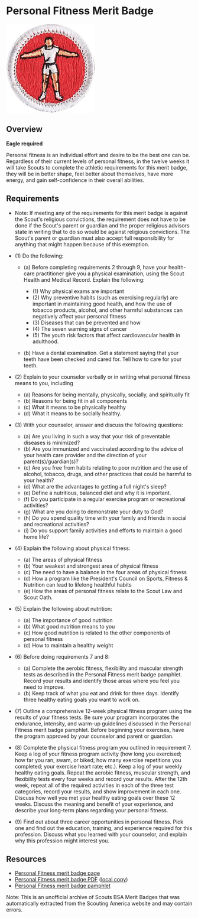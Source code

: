 

# Personal Fitness Merit Badge

![Personal Fitness Merit Badge](images/personal-fitness-merit-badge.jpg)

## Overview

**Eagle required**

Personal fitness is an individual effort and desire to be the best one can be. Regardless of their current levels of personal fitness, in the twelve weeks it will take Scouts to complete the athletic requirements for this merit badge, they will be in better shape, feel better about themselves, have more energy, and gain self-confidence in their overall abilities.

## Requirements

* Note: If meeting any of the requirements for this merit badge is against the Scout's religious convictions, the requirement does not have to be done if the Scout's parent or guardian and the proper religious advisors state in writing that to do so would be against religious convictions. The Scout's parent or guardian must also accept full responsibility for anything that might happen because of this exemption.
* (1) Do the following:
    * (a) Before completing requirements 2 through 9, have your health-care practitioner give you a physical examination, using the Scout Health and Medical Record. Explain the following:
        * (1) Why physical exams are important
        * (2) Why preventive habits (such as exercising regularly) are important in maintaining good health, and how the use of tobacco products, alcohol, and other harmful substances can negatively affect your personal fitness
        * (3) Diseases that can be prevented and how
        * (4) The seven warning signs of cancer
        * (5) The youth risk factors that affect cardiovascular health in adulthood.


    * (b) Have a dental examination. Get a statement saying that your teeth have been checked and cared for. Tell how to care for your teeth.


* (2) Explain to your counselor verbally or in writing what personal fitness means to you, including
    * (a) Reasons for being mentally, physically, socially, and spiritually fit
    * (b) Reasons for being fit in all components
    * (c) What it means to be physically healthy
    * (d) What it means to be socially healthy.


* (3) With your counselor, answer and discuss the following questions:
    * (a) Are you living in such a way that your risk of preventable diseases is minimized?
    * (b) Are you immunized and vaccinated according to the advice of your health care provider and the direction of your parent(s)/guardian(s)?
    * (c) Are you free from habits relating to poor nutrition and the use of alcohol, tobacco, drugs, and other practices that could be harmful to your health?
    * (d) What are the advantages to getting a full night's sleep?
    * (e) Define a nutritious, balanced diet and why it is important.
    * (f) Do you participate in a regular exercise program or recreational activities?
    * (g) What are you doing to demonstrate your duty to God?
    * (h) Do you spend quality time with your family and friends in social and recreational activities?
    * (i) Do you support family activities and efforts to maintain a good home life?


* (4) Explain the following about physical fitness:
    * (a) The areas of physical fitness
    * (b) Your weakest and strongest area of physical fitness
    * (c) The need to have a balance in the four areas of physical fitness
    * (d) How a program like the President's Council on Sports, Fitness & Nutrition can lead to lifelong healthful habits
    * (e) How the areas of personal fitness relate to the Scout Law and Scout Oath.


* (5) Explain the following about nutrition:
    * (a) The importance of good nutrition
    * (b) What good nutrition means to you
    * (c) How good nutrition is related to the other components of personal fitness
    * (d) How to maintain a healthy weight


* (6) Before doing requirements 7 and 8:
    * (a) Complete the aerobic fitness, flexibility and muscular strength tests as described in the Personal Fitness merit badge pamphlet. Record your results and identify those areas where you feel you need to improve.
    * (b) Keep track of what you eat and drink for three days. Identify three healthy eating goals you want to work on.


* (7) Outline a comprehensive 12-week physical fitness program using the results of your fitness tests. Be sure your program incorporates the endurance, intensity, and warm-up guidelines discussed in the Personal Fitness merit badge pamphlet. Before beginning your exercises, have the program approved by your counselor and parent or guardian.
* (8) Complete the physical fitness program you outlined in requirement 7. Keep a log of your fitness program activity (how long you exercised; how far you ran, swam, or biked; how many exercise repetitions you completed; your exercise  heart rate; etc.). Keep a log of your weekly healthy eating goals. Repeat the aerobic  fitness, muscular strength, and flexibility tests every four weeks and record your results. After the 12th week, repeat all of the required activities in each of the three test categories, record your results, and show improvement in each one. Discuss how well you met your healthy eating goals over these 12 weeks. Discuss the meaning and benefit of your experience, and describe your long-term plans regarding your personal fitness.
* (9) Find out about three career opportunities in personal fitness. Pick one and find out the education, training, and experience required for this profession. Discuss what you learned with your counselor, and explain why this profession might interest you.


## Resources

- [Personal Fitness merit badge page](https://www.scouting.org/merit-badges/personal-fitness/)
- [Personal Fitness merit badge PDF](https://filestore.scouting.org/filestore/Merit_Badge_ReqandRes/Pamphlets/Personal%20Fitness.pdf) ([local copy](files/personal-fitness-merit-badge.pdf))
- [Personal Fitness merit badge pamphlet](https://www.scoutshop.org/personal-fitness-merit-badge-pamphlet-656894.html)

Note: This is an unofficial archive of Scouts BSA Merit Badges that was automatically extracted from the Scouting America website and may contain errors.